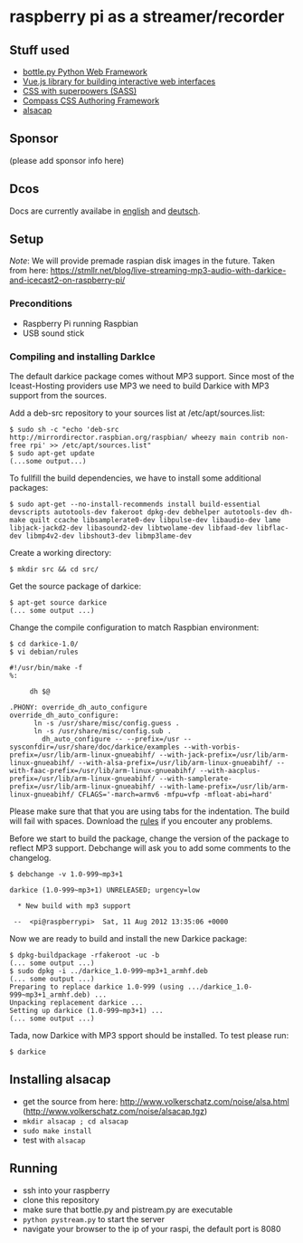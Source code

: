 # raspberry pi as a streamer/recorder

## Stuff used

* [bottle.py Python Web Framework](http://bottlepy.org/)
* [Vue.js library for building interactive web interfaces](http://vuejs.org/)
* [CSS with superpowers (SASS)](http://sass-lang.com/)
* [Compass CSS Authoring Framework](http://compass-style.org/)
* [alsacap](http://www.volkerschatz.com/noise/alsa.html)

## Sponsor

(please add sponsor info here)

## Dcos

Docs are currently availabe in [english](https://github.com/faebser/pi-stream/blob/master/docs/en/index.md) and [deutsch](https://github.com/faebser/pi-stream/blob/master/docs/de/index.md).

## Setup

*Note*: We will provide premade raspian disk images in the future.
Taken from here: https://stmllr.net/blog/live-streaming-mp3-audio-with-darkice-and-icecast2-on-raspberry-pi/

### Preconditions

* Raspberry Pi running Raspbian
* USB sound stick

### Compiling and installing DarkIce

The default darkice package comes without MP3 support. Since most of the Iceast-Hosting providers use MP3 we need to build Darkice with MP3 support from the sources.

Add a deb-src repository to your sources list at /etc/apt/sources.list:

    $ sudo sh -c "echo 'deb-src http://mirrordirector.raspbian.org/raspbian/ wheezy main contrib non-free rpi' >> /etc/apt/sources.list"
    $ sudo apt-get update
    (...some output...)

To fullfill the build dependencies, we have to install some additional packages:
    
    $ sudo apt-get --no-install-recommends install build-essential devscripts autotools-dev fakeroot dpkg-dev debhelper autotools-dev dh-make quilt ccache libsamplerate0-dev libpulse-dev libaudio-dev lame libjack-jackd2-dev libasound2-dev libtwolame-dev libfaad-dev libflac-dev libmp4v2-dev libshout3-dev libmp3lame-dev

Create a working directory:

    $ mkdir src && cd src/

Get the source package of darkice:

    $ apt-get source darkice
    (... some output ...)

Change the compile configuration to match Raspbian environment:

    $ cd darkice-1.0/
    $ vi debian/rules

    #!/usr/bin/make -f
    %:

         dh $@

    .PHONY: override_dh_auto_configure
    override_dh_auto_configure:
          ln -s /usr/share/misc/config.guess .
          ln -s /usr/share/misc/config.sub .
            dh_auto_configure -- --prefix=/usr --sysconfdir=/usr/share/doc/darkice/examples --with-vorbis-prefix=/usr/lib/arm-linux-gnueabihf/ --with-jack-prefix=/usr/lib/arm-linux-gnueabihf/ --with-alsa-prefix=/usr/lib/arm-linux-gnueabihf/ --with-faac-prefix=/usr/lib/arm-linux-gnueabihf/ --with-aacplus-prefix=/usr/lib/arm-linux-gnueabihf/ --with-samplerate-prefix=/usr/lib/arm-linux-gnueabihf/ --with-lame-prefix=/usr/lib/arm-linux-gnueabihf/ CFLAGS='-march=armv6 -mfpu=vfp -mfloat-abi=hard'

Please make sure that that you are using tabs for the indentation. The build will fail with spaces. Download the [rules](https://raw.githubusercontent.com/faebser/pi-stream/master/rules) if you encouter any problems.

Before we start to build the package, change the version of the package to reflect MP3 support. Debchange will ask you to add some comments to the changelog.

    $ debchange -v 1.0-999~mp3+1

    darkice (1.0-999~mp3+1) UNRELEASED; urgency=low

      * New build with mp3 support

     --  <pi@raspberrypi>  Sat, 11 Aug 2012 13:35:06 +0000

Now we are ready to build and install the new Darkice package:

    $ dpkg-buildpackage -rfakeroot -uc -b
    (... some output ...)
    $ sudo dpkg -i ../darkice_1.0-999~mp3+1_armhf.deb
    (... some output ...)
    Preparing to replace darkice 1.0-999 (using .../darkice_1.0-999~mp3+1_armhf.deb) ...
    Unpacking replacement darkice ...
    Setting up darkice (1.0-999~mp3+1) ...
    (... some output ...)

Tada, now Darkice with MP3 spport should be installed. To test please run:
    
    $ darkice

## Installing alsacap

* get the source from here: http://www.volkerschatz.com/noise/alsa.html (http://www.volkerschatz.com/noise/alsacap.tgz)
* ```mkdir alsacap ; cd alsacap```
* ```sudo make install```
* test with ```alsacap```

## Running 

* ssh into your raspberry
* clone this repository
* make sure that bottle.py and pistream.py are executable
* ```python pystream.py``` to start the server
* navigate your browser to the ip of your raspi, the default port is 8080